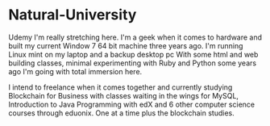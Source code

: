 # Natural-University
Udemy
I'm really stretching here. I'm a geek when it comes to hardware and built my current Window 7 64 bit machine three years ago. I'm running Linux mint on my laptop and 
a backup desktop pc
With some html and web building classes, minimal experimenting with Ruby and Python some years ago I'm going with total immersion here.

I intend to freelance when it comes together and currently studying Blockchain for Business with classes waiting in the wings for MySQL, Introduction to Java Programming with edX
and 6 other computer science courses through eduonix. One at a time plus the blockchain studies.
